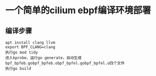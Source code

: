 # 一个简单的cilium ebpf编译环境部署

## 编译步骤
```
apt install clang llvm
export BPF_CLANG=clang
执行go mod tidy
进入kprobe，运行go generate，自动生成bpf_bpfeb.gobpf_bpfeb.obpf_bpfel.gobpf_bpfel.o四个文件
执行go build
```

